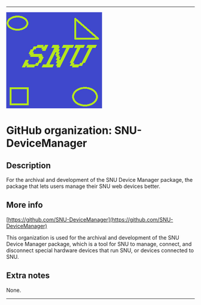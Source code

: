 
***

![SNU_blue_and_gold_legacy_icon.png failed to load. The file may be missing or corrupt. Check the file path for errors first.](/AdditionalInfo/1/SNU-DeviceManager/SNU_blue_and_gold_legacy_icon.png)

# GitHub organization: SNU-DeviceManager

## Description

For the archival and development of the SNU Device Manager package, the package that lets users manage their SNU web devices better.

## More info

[https://github.com/SNU-DeviceManager](https://github.com/SNU-DeviceManager)

This organization is used for the archival and development of the SNU Device Manager package, which is a tool for SNU to manage, connect, and disconnect special hardware devices that run SNU, or devices connected to SNU.

## Extra notes

None.

***
